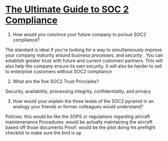 # [The Ultimate Guide to SOC 2 Compliance](https://www.vendr.com/blog/soc-2-compliance-guide)

1. How would you convince your future company to pursue SOC2 compliance?

The standard is ideal if you're looking for a way to simultaneously improve your company maturity around business processes, and security . You can establish greater trust with future and current customer/ partners. This will also help the company ensure its own security. It will also be harder to sell to enterprise customers without SOC2 compliance 

2. What are the five SOC2 Trust Principles? 

Security, availability, processing integrity, confidentiality, and privacy

3. How would your explain the three levels of the SOC2 pyramid in an analogy your friends or former colleagues would understand?

Policies: this would be like the SOPS or regulations regarding aircraft maintenenance 
Procedures: would be actually maintaining the aircraft based off those documents
Proof: would be the pilot doing his preflight checklist to make sure the bird is up